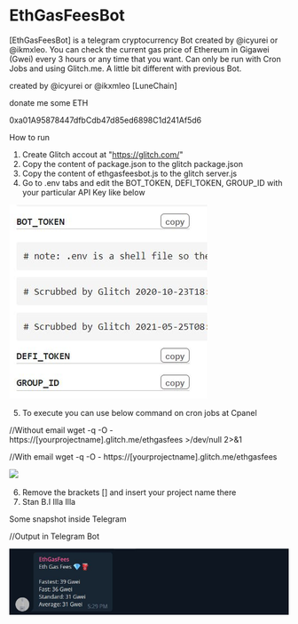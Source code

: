 # EthGasFeesBot
[EthGasFeesBot] is a telegram cryptocurrency Bot created by @icyurei or @ikmxleo. You can check the current gas price of Ethereum in Gigawei (Gwei) every 3 hours or any time that you want. Can only be run with Cron Jobs and using Glitch.me. A little bit different with previous Bot.

created by @icyurei or @ikxmleo [LuneChain]

donate me some ETH

0xa01A95878447dfbCdb47d85ed6898C1d241Af5d6⠀

How to run

1) Create Glitch accout at "https://glitch.com/"
2) Copy the content of package.json to the glitch package.json
3) Copy the content of ethgasfeesbot.js to the glitch server.js
4) Go to .env tabs and edit the BOT_TOKEN, DEFI_TOKEN, GROUP_ID with your particular API Key like below

![](images/env.jpg)

5) To execute you can use below command on cron jobs at Cpanel
  
//Without email
wget -q -O - https://[yourprojectname].glitch.me/ethgasfees >/dev/null 2>&1 
  
//With email
wget -q -O - https://[yourprojectname].glitch.me/ethgasfees 
  
![](cronjobs/cronjobs.jpg)

6) Remove the brackets [] and insert your project name there
7) Stan B.I Illa Illa

Some snapshot inside Telegram

//Output in Telegram Bot

![](images/Eth.jpg)


